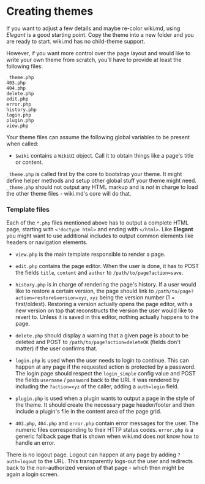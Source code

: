 # Creating themes

If you want to adjust a few details and maybe re-color wiki.md, using _Elegant_ is a good starting point. Copy the theme into a new folder and you are ready to start. wiki.md has no child-theme support.

However, if you want more control over the page layout and would like to write your own theme from scratch, you'll have to provide at least the following files:

```
_theme.php
403.php
404.php
delete.php
edit.php
error.php
history.php
login.php
plugin.php
view.php
```

Your theme files can assume the following global variables to be present when called:

* `$wiki` contains a `WikiUI` object. Call it to obtain things like a page's title or content.

`_theme.php` is called first by the core to bootstrap your theme. It might define helper methods and setup other global stuff your theme might need. `_theme.php` should not output any HTML markup and is _not_ in charge to load the other theme files - wiki.md's core will do that.

### Template files

Each of the `*.php` files mentioned above has to output a complete HTML page, starting with `<!doctype html>` and ending with `</html>`. Like **Elegant** you might want to use additional includes to output common elements like headers or navigation elements.

* `view.php` is the main template responsible to render a page.

* `edit.php` contains the page editor. When the user is done, it has to POST the fields `title`, `content` and `author` to `/path/to/page?action=save`.

* `history.php` is in charge of rendering the page's history. If a user would like to restore a certain version, the page should link to `/path/to/page?action=restore&version=xyz`, `xyz` being the version number (1 = first/oldest). Restoring a version actually opens the page editor, with a new version on top that reconstructs the version the user would like to revert to. Unless it is saved in this editor, nothing actually happens to the page.

* `delete.php` should display a warning that a given page is about to be deleted and POST to `/path/to/page?action=deleteOK` (fields don't matter) if the user confirms that.

* `login.php` is used when the user needs to login to continue. This can happen at any page if the requested action is protected by a password. The login page should respect the `login_simple` config value and POST the fields `username` / `password` back to the URL it was rendered by including the `?action=xyz` of the caller, adding a `auth=login` field.

* `plugin.php` is used when a plugin wants to output a page in the style of the theme. It should create the necessary page header/footer and then include a plugin's file in the content area of the page grid.

* `403.php`, `404.php` and `error.php` contain error messages for the user. The numeric files corresponding to their HTTP status codes. `error.php` is a generic fallback page that is shown when wiki.md does not know how to handle an error.

There is no logout page. Logout can happen at any page by adding `?auth=logout` to the URL. This transparently logs-out the user and redirects back to the non-authorized version of that page - which then might be again a login screen.
